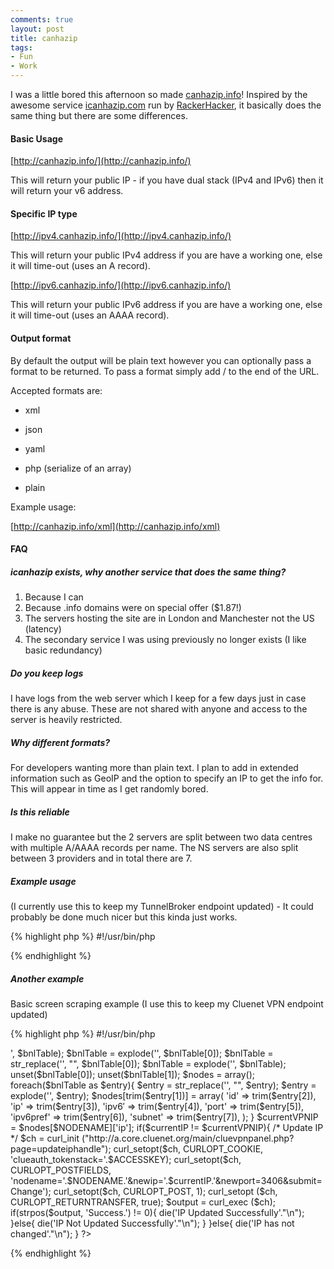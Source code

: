 ```yaml
---
comments: true
layout: post
title: canhazip
tags:
- Fun
- Work
---
```


I was a little bored this afternoon so made [canhazip.info](http://canhazip.info)! Inspired by the awesome service [icanhazip.com](http://icanhazip.com/) run by [RackerHacker](http://rackerhacker.com/), it basically does the same thing but there are some differences.


#### Basic Usage

[http://canhazip.info/](http://canhazip.info/)

This will return your public IP - if you have dual stack (IPv4 and IPv6) then it will return your v6 address.


#### Specific IP type

[http://ipv4.canhazip.info/](http://ipv4.canhazip.info/)

This will return your public IPv4 address if you are have a working one, else it will time-out (uses an A record).

[http://ipv6.canhazip.info/](http://ipv6.canhazip.info/)

This will return your public IPv6 address if you are have a working one, else it will time-out (uses an AAAA record).


#### Output format


By default the output will be plain text however you can optionally pass a format to be returned. To pass a format simply add /<your format>
to the end of the URL.

Accepted formats are:



    
  * xml

    
  * json

    
  * yaml

    
  * php (serialize of an array)

    
  * plain


Example usage:

[http://canhazip.info/xml](http://canhazip.info/xml)


#### FAQ




##### icanhazip exists, why another service that does the same thing?

  1. Because I can
  2. Because .info domains were on special offer ($1.87!)
  3. The servers hosting the site are in London and Manchester not the US (latency)
  4. The secondary service I was using previously no longer exists (I like basic redundancy)


##### Do you keep logs

I have logs from the web server which I keep for a few days just in case there is any abuse. These are not shared with anyone and access to the server is heavily restricted.


##### Why different formats?

For developers wanting more than plain text. I plan to add in extended information such as GeoIP and the option to specify an IP to get the info for. This will appear in time as I get randomly bored.

##### Is this reliable

I make no guarantee but the 2 servers are split between two data centres with multiple A/AAAA records per name. The NS servers are also split between 3 providers and in total there are 7.

##### Example usage

(I currently use this to keep my TunnelBroker endpoint updated) - It could probably be done much nicer but this kinda just works.

{% highlight php %}
#!/usr/bin/php
<?php
 $PASSWORD = "";
 $TUNNELID = 0;
 $USERID = "";
 $currentIP = @file_get_contents('http://ipv4.canhazip.info/');
 if(empty($currentIP)){
 $currentIP = @file_get_contents('http://ipv4.icanhazip.com/');
 }

if(empty($currentIP)){
 die('Could not get current IP'."\n");
 }

$currentIP = trim($currentIP);
 $return = file_get_contents("https://ipv4.tunnelbroker.net/ipv4_end.php?ipv4b=" . $currentIP . "&pass=" . $PASSWORD . "&user_id=" . $USERID . "&tunnel_id=" . $TUNNELID);

if(strpos($return, "That IPv4 endpoint is already in use.") !== False){
 print "IP has not changed";
 print "\n";
 }else if(strpos($return, "Your tunnel endpoint has been updated to:") !== False){
 print "Tunnel endpoint has been updated";
 print "\n";
 }else{
 print "Unknown return!?!?!";
 print $return;
 print "\n";
 }
?>
{% endhighlight %}


##### Another example


Basic screen scraping example (I use this to keep my Cluenet VPN endpoint updated)

{% highlight php %}
#!/usr/bin/php
<?php
 $ACCESSKEY = "";
 $NODENAME = "";

$currentIP = @file_get_contents('http://ipv4.canhazip.info/');
 if(empty($currentIP)){
 $currentIP = @file_get_contents('http://ipv4.icanhazip.com/');
 }

if(empty($currentIP)){
 die('Could not get current IP'."\n");
 }

$currentIP = trim($currentIP);
 $bnlTable = @file_get_contents('http://a.core.cluenet.org/main/cluevpnpanel.php?page=printbnl');
 $bnlTable = explode('<table border=6 class=\"wikitable sortable\">', $bnlTable); $bnlTable = explode('</table>', $bnlTable[0]); $bnlTable = str_replace('</tr>', "", $bnlTable[0]); $bnlTable = explode('<tr>', $bnlTable); unset($bnlTable[0]); unset($bnlTable[1]);
 $nodes = array();

foreach($bnlTable as $entry){
 $entry = str_replace('</td>', "", $entry); $entry = explode('<td align=center>', $entry);
 $nodes[trim($entry[1])] = array(
 'id' => trim($entry[2]),
 'ip' => trim($entry[3]),
 'ipv6′ => trim($entry[4]),
 'port' => trim($entry[5]),
 'ipv6pref' => trim($entry[6]),
 'subnet' => trim($entry[7]),
 );
 }

$currentVPNIP = $nodes[$NODENAME]['ip'];
 if($currentIP != $currentVPNIP){
 /* Update IP */
 $ch = curl_init ("http://a.core.cluenet.org/main/cluevpnpanel.php?page=updateiphandle");
 curl_setopt($ch, CURLOPT_COOKIE, 'clueauth_tokenstack='.$ACCESSKEY);
 curl_setopt($ch, CURLOPT_POSTFIELDS, 'nodename='.$NODENAME.'&newip='.$currentIP.'&newport=3406&submit=Change');
 curl_setopt($ch, CURLOPT_POST, 1);
 curl_setopt ($ch, CURLOPT_RETURNTRANSFER, true);
 $output = curl_exec ($ch);

if(strpos($output, 'Success.') != 0){
 die('IP Updated Successfully'."\n");
 }else{
 die('IP Not Updated Successfully'."\n");
 }
 }else{
 die('IP has not changed'."\n");
 }
?>
{% endhighlight %}

